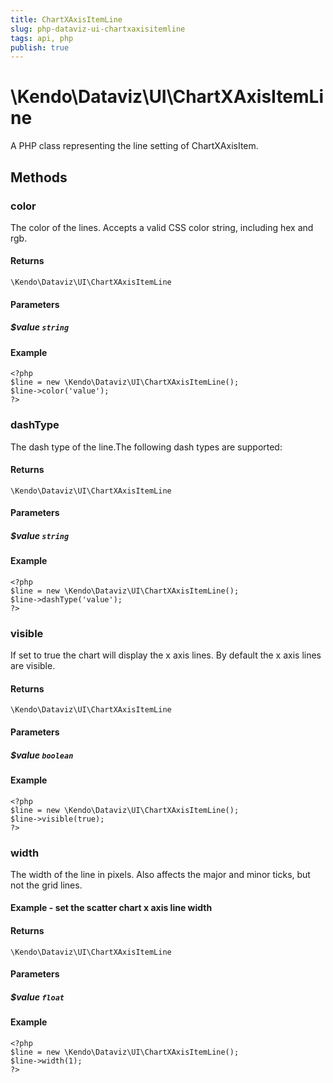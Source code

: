 ```yaml
---
title: ChartXAxisItemLine
slug: php-dataviz-ui-chartxaxisitemline
tags: api, php
publish: true
---
```


# \Kendo\Dataviz\UI\ChartXAxisItemLine

A PHP class representing the line setting of ChartXAxisItem.


## Methods

### color
The color of the lines. Accepts a valid CSS color string, including hex and rgb.

#### Returns
`\Kendo\Dataviz\UI\ChartXAxisItemLine`

#### Parameters

##### $value `string`



#### Example 
    <?php
    $line = new \Kendo\Dataviz\UI\ChartXAxisItemLine();
    $line->color('value');
    ?>

### dashType
The dash type of the line.The following dash types are supported:

#### Returns
`\Kendo\Dataviz\UI\ChartXAxisItemLine`

#### Parameters

##### $value `string`



#### Example 
    <?php
    $line = new \Kendo\Dataviz\UI\ChartXAxisItemLine();
    $line->dashType('value');
    ?>

### visible
If set to true the chart will display the x axis lines. By default the x axis lines are visible.

#### Returns
`\Kendo\Dataviz\UI\ChartXAxisItemLine`

#### Parameters

##### $value `boolean`



#### Example 
    <?php
    $line = new \Kendo\Dataviz\UI\ChartXAxisItemLine();
    $line->visible(true);
    ?>

### width
The width of the line in pixels. Also affects the major and minor ticks, but not the grid lines.
#### Example - set the scatter chart x axis line width

#### Returns
`\Kendo\Dataviz\UI\ChartXAxisItemLine`

#### Parameters

##### $value `float`



#### Example 
    <?php
    $line = new \Kendo\Dataviz\UI\ChartXAxisItemLine();
    $line->width(1);
    ?>

 
